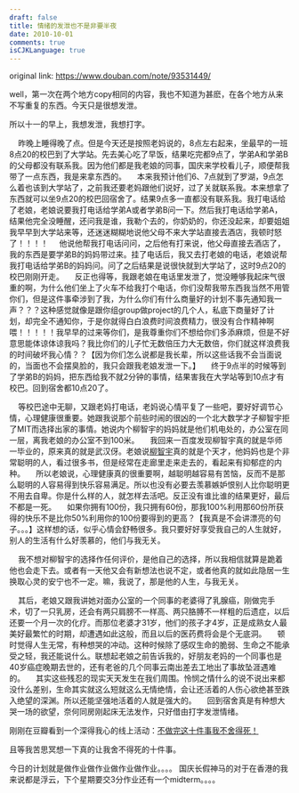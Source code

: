 ```yaml
---
draft: false
title: 情绪的发泄也不是非要半夜
date: 2010-10-01
comments: true
isCJKLanguage: true
---
```


original link: https://www.douban.com/note/93531449/


well，第一次在两个地方copy相同的内容，我也不知道为甚麽，在各个地方从来不写重复的东西。今天只是很想发泄。


所以十一的早上，我想发泄，我想打字。

    昨晚上睡得晚了点。但是今天还是按照老妈说的，8点左右起来，坐最早的一班8点20的校巴到了大学站。先去美心吃了早饭，结果吃完都9点了，学弟A和学弟B的父母都没有联系我。因为他们都是我老娘的同事，国庆来学校看儿子，顺便帮我带了一点东西，我是来拿东西的。
    本来我预计他们6、7点就到了罗湖，9点怎么着也该到大学站了，之前我还要老妈跟他们说好，过了关就联系我。本来想拿了东西就可以坐9点20的校巴回宿舍了。结果9点多一直都没有联系我。我打电话给了老娘，老娘说要我打电话给学弟A或者学弟B问一下。然后我打电话给学弟A，结果他完全没睡醒，还问我是谁，我勒个去的，你奶奶的，你还没起来，却要姐姐我早早到大学站来等，还迷迷糊糊地说他父母不来大学站直接去酒店，我顿时怒了！！！！
    他说他帮我打电话问问，之后他有打来说，他父母直接去酒店了，我的东西是要学弟B的妈妈带过来。挂了电话后，我又去打老娘的电话，老娘说帮我打电话给学弟B的妈妈问。问了之后结果是说很快就到大学站了，这时9点20的校巴刚刚开走。
    反正也得等，我跟老娘在电话里发泄了，觉没睡够我起床气很重的啊，为什么他们坐上了火车不给我打个电话，你们没帮我带东西我当然不用管你们，但是这件事牵涉到了我，为什么你们有什么商量好的计划不事先通知我一声？？？这种感觉就像是跟你组group做project的几个人，私底下商量好了计划，却完全不通知你，于是你就得白白浪费时间浪费精力，很没有合作精神啊喂！！！！！我早早的过来等你们，是我尊重你们不想给你们多添麻烦，但是不好意思能体谅体谅我吗？我比你们的儿子忙无数倍压力大无数倍，你们就这样浪费我的时间破坏我心情？？【因为你们怎么说都是我长辈，所以这些话我不会当面说的，当面也不会摆臭脸的，我只会跟我老娘发泄一下。】
    终于9点半的时候等到了学弟B的妈妈，把东西给我不就2分钟的事情，结果害我在大学站等到10点才有校巴。回到宿舍都10点20了。


    等校巴途中无聊，又跟老妈打电话，老妈说心情平复了一些吧，要好好调节心情，心理健康很重要。她跟我说那个前些时闹的很凶的一个北大数学才子柳智宇拒了MIT而选择出家的事情。她说内个柳智宇的妈妈就是他们机电处的，办公室在同一层，离我老娘的办公室不到100米。
    我回来一百度发现柳智宇真的就是华师一毕业的，原来真的就是武汉伢。老娘说[柳智宇](http://baike.baidu.com/view/1641056.htm)真的就是个天才，他妈妈也是个非常聪明的人，看过很多书，但是经常在走廊里走来走去的，看起来有抑郁症的内种。
    所以老娘说，心理健康真的很重要啊，越聪明越容易有苦恼，反而不是那么聪明的人容易得到快乐容易满足。所以也没有必要去羡慕嫉妒恨别人比你聪明更不用去自卑。你是什么样的人，就怎样去活吧。反正没有谁比谁的结果更好，最后不都是一死。
    如果你拥有100份，我只拥有60份，那我100%利用那60份所获得的快乐不是比你50%利用你的100份要得到的更高？【我真是不会讲漂亮的句子。。。】这样想的话，似乎心情会舒畅很多。我只要好好享受我自己的人生就好，别人的生活有什么好羡慕的，他们与我无关。

    我不想对柳智宇的选择作任何评价，是他自己的选择，所以我相信就算是跪着他也会走下去。或者有一天他又会有新想法也说不定，或者他真的就如此隐居一生换取心灵的安宁也不一定。嘛，我说了，那是他的人生，与我无关。


    其后，老娘又跟我讲她对面办公室的一个同事的老婆得了乳腺癌，刚做完手术，切了一只乳房，还会有两只肩膀不一样高、两只胳膊不一样粗的后遗症，以后还要一个月一次的化疗。而那位老婆才31岁，他们的孩子才4岁，正是成熟女人最美好最繁忙的时期，却遭遇如此这般，而且以后的医药费将会是个无底洞。
    顿时觉得人生无常，有种想哭的冲动。这种时候除了感叹生命的脆弱、生命之不能承受之轻，我还能说什么。联想起老娘之前告诉我的，好朋友老妈的一个同事也是40岁癌症晚期去世的，还有老爸的几个同事云南出差去工地出了事故坠涯遇难的。
    其实这些残忍的现实天天发生在我们周围。怜悯之情什么的说不说出来都没什么差别，生命其实就这么短就这么无情绝情，会让还活着的人伤心欲绝甚至跌入绝望的深渊。所以还能坚强地活着的人就是强大的。
    回到宿舍真是有种想大哭一场的欲望，奈何同房刚起床无法发作，只好借由打字发泄情绪。



刚刚在豆瓣看到一个深得我心的线上活动：[不做完这十件事我不舍得死！](https://www.douban.com/online/10568729/)

且等我苦思冥想一下真的让我舍不得死的十件事。



今日的计划就是做作业做作业做作业做作业。。。。
国庆长假神马的对于在香港的我来说都是浮云，下个星期要交3分作业还有一个midterm。。。。
